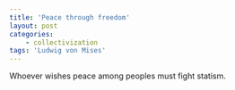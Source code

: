 ```yaml
---
title: 'Peace through freedom'
layout: post
categories:
    - collectivization
tags: 'Ludwig von Mises'
---
```


Whoever wishes peace among peoples must fight statism.
